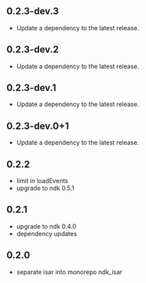 ## 0.2.3-dev.3

 - Update a dependency to the latest release.

## 0.2.3-dev.2

 - Update a dependency to the latest release.

## 0.2.3-dev.1

 - Update a dependency to the latest release.

## 0.2.3-dev.0+1

 - Update a dependency to the latest release.

## 0.2.2

- limit in loadEvents
- upgrade to ndk 0.5.1

## 0.2.1

- upgrade to ndk 0.4.0
- dependency updates

## 0.2.0

- separate isar into monorepo ndk_isar
